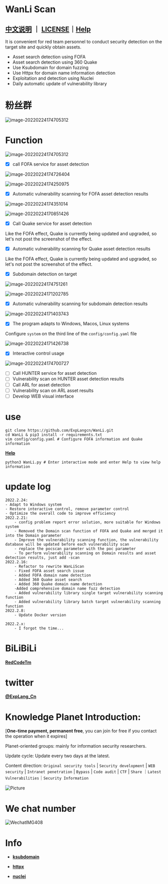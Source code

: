 # WanLi Scan

**[中文说明](README_CN.md)** ｜ **[LICENSE](LICENSE)**｜**[Help](https://github.com/ExpLangcn/WanLi/wiki)**
----

It is convenient for red team personnel to conduct security detection on the target site and quickly obtain assets.

* Asset search detection using FOFA
* Asset search detection using 360 Quake
* Use Ksubdomain for domain fuzzing
* Use Httpx for domain name information detection
* Exploitation and detection using Nuclei
* Daily automatic update of vulnerability library

# 粉丝群

![image-20220224174705312](img/WechatIMG455.jpeg)

# Function

![image-20220224174705312](img/e6c9d24egy1gzoquvn5grj21gu0pmgp3.jpg)

- [x] call FOFA service for asset detection

![image-20220224174726404](img/e6c9d24egy1gzoqv8r7okj21am0fidhl.jpg)

![image-20220224174250975](img/e6c9d24egy1gzoqqh5b0kj21hq0sawkr.jpg)

- [x] Automatic vulnerability scanning for FOFA asset detection results

![image-20220224174351014](img/e6c9d24egy1gzoqric1naj21h80r8n44.jpg)

![image-20220224170851426](img/e6c9d24egy1gzopr3lvg5j21hm0dcdkk.jpg)

- [x] Call Quake service for asset detection

Like the FOFA effect, Quake is currently being updated and upgraded, so let's not post the screenshot of the effect.

- [x] Automatic vulnerability scanning for Quake asset detection results

Like the FOFA effect, Quake is currently being updated and upgraded, so let's not post the screenshot of the effect.

- [x] Subdomain detection on target

![image-20220224174751261](img/e6c9d24egy1gzoqvo7opqj21gw0hgwh0.jpg)

![image-20220224171202785](img/e6c9d24egy1gzopufl9a4j21hm0lcdlj.jpg)

- [x] Automatic vulnerability scanning for subdomain detection results

![image-20220224171403743](img/e6c9d24egy1gzopwj1bf1j21ho0m20z4.jpg)

- [x] The program adapts to Windows, Macos, Linux systems

Configure `system` on the third line of the `config/config.yaml` file

![image-20220224171426738](img/e6c9d24egy1gzopwwimqyj20uy01o3yq.jpg)

- [x] Interactive control usage

![image-20220224174700727](img/e6c9d24egy1gzoqute7hnj21gu0pmgp3.jpg)

- [ ] Call HUNTER service for asset detection
- [ ] Vulnerability scan on HUNTER asset detection results
- [ ] Call ARL for asset detection
- [ ] Vulnerability scan on ARL asset results
- [ ] Develop WEB visual interface

# use

````
git clone https://github.com/ExpLangcn/WanLi.git
cd WanLi & pip3 install -r requirements.txt
vim config/config.yaml # Configure FOFA information and Quake information
````

**[Help](https://github.com/ExpLangcn/WanLi/wiki)**

````
python3 WanLi.py # Enter interactive mode and enter Help to view help information
````

# update log

````
2022.2.24:
- Adapt to Windows system
- Restore interactive control, remove parameter control
- Optimize the overall code to improve efficiency
2022.2.21:
    - config problem report error solution, more suitable for Windows system
    - Removed the Domain scan function of FOFA and Quake and merged it into the Domain parameter
    - Improve the vulnerability scanning function, the vulnerability database will be updated before each vulnerability scan
    - replace the pocscan parameter with the poc parameter
    - To perform vulnerability scanning on Domain results and asset detection results, just add -scan
2022.2.16:
    - Refactor to rewrite WanLiScan
    - Fixed FOFA asset search issue
    - Added FOFA domain name detection
    - Added 360 Quake asset search
    - Added 360 Quake domain name detection
    -Added comprehensive domain name fuzz detection
    - Added vulnerability library single target vulnerability scanning function
    - Added vulnerability library batch target vulnerability scanning function
2022.2.8:
    - Update Docker version

2022.2.x:
    - I forgot the time...
````

# BiLiBiLi

**[RedCodeTm](https://space.bilibili.com/392628031)**

# twitter

**[@ExpLang_Cn](https://twitter.com/ExpLang_Cn)**

# Knowledge Planet Introduction:

[**One-time payment, permanent free**, you can join for free if you contact the operation when it expires]

Planet-oriented groups: mainly for information security researchers.

Update cycle: Update every two days at the latest.

Content direction: `Original security tools` | `Security development` | `WEB security` | `Intranet penetration` | `Bypass` | `Code audit` | `CTF` | `Share` ｜`Latest Vulnerabilities`｜`Security Information`

![Picture](https://mmbiz.qpic.cn/mmbiz_jpg/9wVk7PSWIjJQzLyRNhDuxwPovLKzY8xqOqAZnicV5ud9Xbic88kerYd3Iyq50wr2kESufRYYR9b9VPCgDc10cdLQ/640?wx_fmt=jpeg&wxfrom=5&wx_lazy=1&wx_co=1)

# We chat number

![WechatIMG408](img/WechatIMG408.jpeg)

# Info

* **[ksubdomain](https://github.com/boy-hack/ksubdomain)**

* **[httpx](https://github.com/projectdiscovery/httpx)**

* **[nuclei](https://github.com/projectdiscovery/nuclei)**
